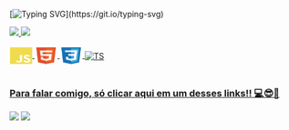 [![Typing SVG](https://readme-typing-svg.demolab.com/?lines=Prazer+em+ver+você+aqui!;Bem+vindo+ao+meu+perfil!!)](https://git.io/typing-svg)

<div>
  <a href="https://github.com/JonMacena">
  <img height="180em" src="https://github-readme-stats.vercel.app/api?username=JonMacena&show_icons=true&theme=dark&include_all_commits=true&count_private=true"/>
  <img height="180em" src="https://github-readme-stats.vercel.app/api/top-langs/?username=JonMacena&layout=compact&langs_count=6&theme=dark"/>
</div>
<div style="display: inline_block"><br>
  <img align="center" alt="Js" height="30" width="40" src="https://raw.githubusercontent.com/devicons/devicon/master/icons/javascript/javascript-plain.svg">
  <img align="center" alt="HTML" height="30" width="40" src="https://raw.githubusercontent.com/devicons/devicon/master/icons/html5/html5-original.svg">
  <img align="center" alt="CSS" height="30" width="40" src="https://raw.githubusercontent.com/devicons/devicon/master/icons/css3/css3-original.svg">
  <img align="center" alt="TS" height="30" width="40" src="https://cdn.jsdelivr.net/gh/devicons/devicon/icons/typescript/typescript-plain.svg">
</div>
 
 <br>
 
  ### Para falar comigo, só clicar aqui em um desses links!! 💻😎🤘
 
<div> 
  <a href="https://www.linkedin.com/in/jonathan-macena-215172a2/" target"_blank"><img src="https://img.shields.io/badge/-LinkedIn-%230077B5?style=for-the-badge&logo=linkedin&logoColor=white"></a> 
  <a href = "mailto:jonathan.o.macena@hotmail.com"><img src="https://img.shields.io/badge/-hotmail-%23333?style=for-the-badge&logo=microsoft&logoColor=white" target="_blank"></a>

</div>
